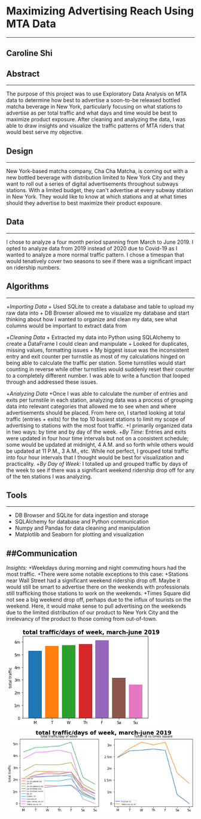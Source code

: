 # Maximizing Advertising Reach Using MTA Data 
---
Caroline Shi
---

## Abstract
---
The purpose of this project was to use Exploratory Data Analysis on MTA data to determine how best to advertise a soon-to-be released bottled matcha beverage in New York, particularly focusing on what stations to advertise as per total traffic and what days and time would be best to maximize product exposure. After cleaning and analyzing the data, I was able to draw insights and visualize the traffic patterns of MTA riders that would best serve my objective. 

## Design
---
New York-based matcha company, Cha Cha Matcha, is coming out with a new bottled beverage with distribution limited to New York City and they want to roll out a series of digital advertisements throughout subways stations. With a limited budget, they can't advertise at every subway station in New York. They would like to know at which stations and at what times should they advertise to best maximize their product exposure. 

## Data
---
I chose to analyze a four month period spanning from March to June 2019. I opted to analyze data from 2019 instead of 2020 due to Covid-19 as I wanted to analyze a more normal traffic pattern. I chose a timespan that would tenatively cover two seasons to see if there was a significant impact on ridership numbers. 

## Algorithms
---
+_Importing Data_
	+ Used SQLite to create a database and table to upload my raw data into
	+ DB Browser allowed me to visualize my database and start thinking about how I wanted to organize and clean my data, see what columns would be important to extract data from

+_Cleaning Data_
	+ Extracted my data into Python using SQLAlchemy to create a DataFrame I could clean and manipulate
	+ Looked for duplicates, missing values, formatting issues
	+ My biggest issue was the inconsistent entry and exit counter per turnstile as most of my calculations hinged on being able to calculate the traffic per station. Some turnstiles would start counting in reverse while other turnstiles would suddenly reset their counter to a completely different number. I was able to write a function that looped through and addressed these issues. 

+_Analyzing Data_
	+Once I was able to calculate the number of entries and exits per turnstile in each station, analyzing data was a process of grouping data into relevant categories that allowed me to see when and where advertisements should be placed. From here on, I started looking at total traffic (entries + exits) for the top 10 busiest stations to limit my scope of advertising to stations with the most foot traffic. 
	+I primarily organized data in two ways: by time and by day of the week. 
		+_By Time:_ Entries and exits were updated in four hour time intervals but not on a consistent schedule; some would be updated at midnight, 4 A.M.  and so forth while others would be updated at 11 P.M., 3 A.M., etc. While not perfect, I grouped total traffic into four hour intervals that I thought would be best for visualization and practicality. 
		+_By Day of Week:_ I totalled up and grouped traffic by days of the week to see if there was a significant weekend ridership drop off for any of the ten stations I was analyzing. 

## Tools
---
+ DB Browser and SQLite for data ingestion and storage
+ SQLAlchemy for database and Python communication
+ Numpy and Pandas for data cleaning and manipulation
+ Matplotlib and Seaborn for plotting and visualization


##Communication
---
_Insights:_
	+Weekdays during morning and night commuting hours had the most traffic.
	+There were some notable exceptions to this case:
		+Stations near Wall Street had a significant weekend ridership drop off. Maybe it would still be smart to advertise there on the weekends with professionals still trafficking those stations to work on the weekends. 
		+Times Square did not see a big weekend drop off, perhaps due to the influx of tourists on the weekend. Here, it would make sense to pull advertising on the weekends due to the limited distribution of our product to New York City and the irrelevancy of the product to those coming from out-of-town. 

![Figure 1-1](trafficdaybar.png "Figure 1-1")
![Figure 1-2](trafficdaysubplot.png "Figure 1-2") 